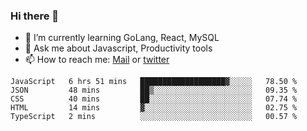 ### Hi there 👋

- 🌱 I’m currently learning GoLang, React, MySQL
- 💬 Ask me about Javascript, Productivity tools 
- 📫 How to reach me: [Mail](mailto:kvaishak47@gmail.com) or [twitter](https://twitter.com/kvaish4k)

<!--START_SECTION:waka-->
```text
JavaScript   6 hrs 51 mins   ███████████████████▓░░░░░   78.50 % 
JSON         48 mins         ██▒░░░░░░░░░░░░░░░░░░░░░░   09.35 % 
CSS          40 mins         ██░░░░░░░░░░░░░░░░░░░░░░░   07.74 % 
HTML         14 mins         ▓░░░░░░░░░░░░░░░░░░░░░░░░   02.75 % 
TypeScript   2 mins          ░░░░░░░░░░░░░░░░░░░░░░░░░   00.57 % 
```
<!--END_SECTION:waka-->

